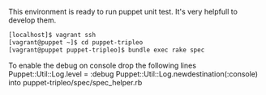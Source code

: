 This environment is ready to run puppet unit test.
It's very helpfull to develop them.

```bash
[localhost]$ vagrant ssh
[vagrant@puppet ~]$ cd puppet-tripleo
[vagrant@puppet puppet-tripleo]$ bundle exec rake spec
```

To enable the debug on console drop the following lines 
 Puppet::Util::Log.level = :debug
 Puppet::Util::Log.newdestination(:console)
into puppet-tripleo/spec/spec_helper.rb
